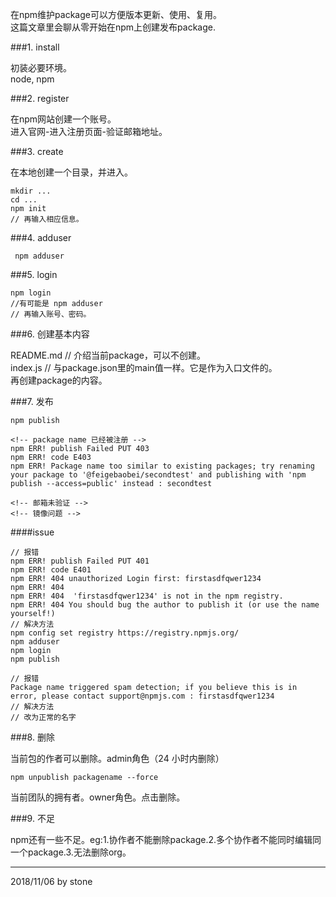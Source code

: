 在npm维护package可以方便版本更新、使用、复用。  
这篇文章里会聊从零开始在npm上创建发布package.  

###1. install

初装必要环境。  
node, npm  

###2. register 

在npm网站创建一个账号。  
进入官网-进入注册页面-验证邮箱地址。  

###3. create

在本地创建一个目录，并进入。  

    mkdir ...
    cd ...
    npm init
    // 再输入相应信息。

###4. adduser

     npm adduser

###5. login

    npm login
    //有可能是 npm adduser
    // 再输入账号、密码。

###6. 创建基本内容

README.md // 介绍当前package，可以不创建。  
index.js // 与package.json里的main值一样。它是作为入口文件的。  
再创建package的内容。  

###7. 发布

    npm publish

    <!-- package name 已经被注册 -->
    npm ERR! publish Failed PUT 403
    npm ERR! code E403
    npm ERR! Package name too similar to existing packages; try renaming your package to '@feigebaobei/secondtest' and publishing with 'npm publish --access=public' instead : secondtest

    <!-- 邮箱未验证 -->
    <!-- 镜像问题 -->

####issue

    // 报错
    npm ERR! publish Failed PUT 401
    npm ERR! code E401
    npm ERR! 404 unauthorized Login first: firstasdfqwer1234
    npm ERR! 404
    npm ERR! 404  'firstasdfqwer1234' is not in the npm registry.
    npm ERR! 404 You should bug the author to publish it (or use the name yourself!)
    // 解决方法
    npm config set registry https://registry.npmjs.org/
    npm adduser
    npm login
    npm publish

    // 报错
    Package name triggered spam detection; if you believe this is in error, please contact support@npmjs.com : firstasdfqwer1234
    // 解决方法
    // 改为正常的名字

###8. 删除

当前包的作者可以删除。admin角色（24 小时内删除）

    npm unpublish packagename --force

当前团队的拥有者。owner角色。点击删除。

###9. 不足

npm还有一些不足。eg:1.协作者不能删除package.2.多个协作者不能同时编辑同一个package.3.无法删除org。  

---
2018/11/06 by stone
